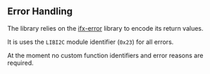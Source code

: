 ## Error Handling

The library relies on the [ifx-error](https://bitbucket.vih.infineon.com/projects/GOLDENEYE_EVALBOARD/repos/hsw-ifx-error/browse) library to encode its return values.

It is uses the `LIBI2C` module identifier (`0x23`) for all errors.

At the moment no custom function identifiers and error reasons are required.